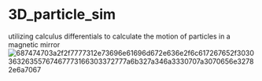 # 3D_particle_sim
utilizing calculus differentials to calculate the motion of particles in a magnetic mirror
![687474703a2f2f7777312e73696e61696d672e636e2f6c617267652f303036326355767467773166303372777a6b327a346a3330707a3070656e32782e6a7067](https://github.com/rayancoding/3D_particle_sim/assets/120493525/bda7d1c6-f272-4494-9a6d-62c3bdb96a61)
